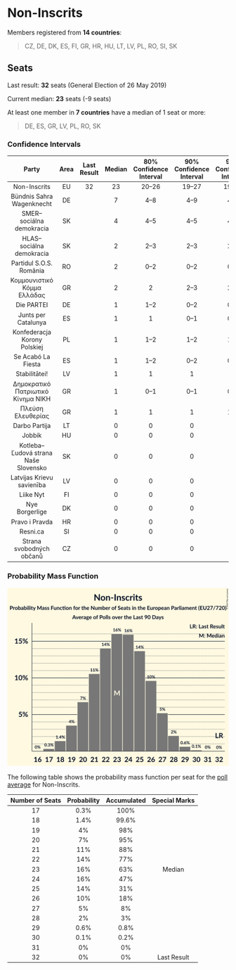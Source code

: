 # Non-Inscrits

Members registered from **14 countries**:

> CZ, DE, DK, ES, FI, GR, HR, HU, LT, LV, PL, RO, SI, SK

## Seats

Last result: **32** seats (General Election of 26 May 2019)

Current median: **23** seats (-9 seats)

At least one member in **7 countries** have a median of 1 seat or more:

> DE, ES, GR, LV, PL, RO, SK

### Confidence Intervals

| Party | Area | Last Result | Median | 80% Confidence Interval | 90% Confidence Interval | 95% Confidence Interval | 99% Confidence Interval |
|:-----:|:----:|:-----------:|:------:|:-----------------------:|:-----------------------:|:-----------------------:|:-----------------------:|
| Non-Inscrits | EU | 32 | 23 | 20–26 | 19–27 | 19–28 | 18–29 |
| Bündnis Sahra Wagenknecht | DE | | 7 | 4–8 | 4–9 | 4–9 | 3–10 |
| SMER–sociálna demokracia | SK | | 4 | 4–5 | 4–5 | 4–5 | 3–6 |
| HLAS–sociálna demokracia | SK | | 2 | 2–3 | 2–3 | 2–3 | 2–3 |
| Partidul S.O.S. România | RO | | 2 | 0–2 | 0–2 | 0–2 | 0–3 |
| Κομμουνιστικό Κόμμα Ελλάδας | GR | | 2 | 2 | 2–3 | 2–3 | 1–3 |
| Die PARTEI | DE | | 1 | 1–2 | 0–2 | 0–2 | 0–2 |
| Junts per Catalunya | ES | | 1 | 1 | 0–1 | 0–1 | 0–2 |
| Konfederacja Korony Polskiej | PL | | 1 | 1–2 | 1–2 | 1–2 | 1–3 |
| Se Acabó La Fiesta | ES | | 1 | 1–2 | 0–2 | 0–2 | 0–3 |
| Stabilitātei! | LV | | 1 | 1 | 1 | 1 | 1 |
| Δημοκρατικό Πατριωτικό Κίνημα ΝΙΚΗ | GR | | 1 | 0–1 | 0–1 | 0–1 | 0–2 |
| Πλεύση Ελευθερίας | GR | | 1 | 1 | 1 | 1–2 | 0–2 |
| Darbo Partija | LT | | 0 | 0 | 0 | 0 | 0 |
| Jobbik | HU | | 0 | 0 | 0 | 0 | 0 |
| Kotleba–Ľudová strana Naše Slovensko | SK | | 0 | 0 | 0 | 0 | 0 |
| Latvijas Krievu savienība | LV | | 0 | 0 | 0 | 0 | 0 |
| Liike Nyt | FI | | 0 | 0 | 0 | 0 | 0 |
| Nye Borgerlige | DK | | 0 | 0 | 0 | 0 | 0 |
| Pravo i Pravda | HR | | 0 | 0 | 0 | 0 | 0 |
| Resni.ca | SI | | 0 | 0 | 0 | 0 | 0 |
| Strana svobodných občanů | CZ | | 0 | 0 | 0 | 0 | 0 |

### Probability Mass Function

![Graph with seats probability mass function not yet produced](average-2024-11-30-seats-pmf-non-inscrits.png "Seats Probability Mass Function")

The following table shows the probability mass function per seat for the [poll average](average-2024-11-30.html) for Non-Inscrits.

| Number of Seats | Probability | Accumulated | Special Marks |
|:---------------:|:-----------:|:-----------:|:-------------:|
| 17 | 0.3% | 100% |  |
| 18 | 1.4% | 99.6% |  |
| 19 | 4% | 98% |  |
| 20 | 7% | 95% |  |
| 21 | 11% | 88% |  |
| 22 | 14% | 77% |  |
| 23 | 16% | 63% | Median |
| 24 | 16% | 47% |  |
| 25 | 14% | 31% |  |
| 26 | 10% | 18% |  |
| 27 | 5% | 8% |  |
| 28 | 2% | 3% |  |
| 29 | 0.6% | 0.8% |  |
| 30 | 0.1% | 0.2% |  |
| 31 | 0% | 0% |  |
| 32 | 0% | 0% | Last Result |


